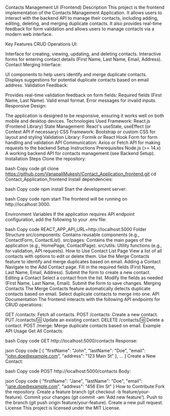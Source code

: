 Contacts Management UI (Frontend)
Description
This project is the frontend implementation of the Contacts Management Application. It allows users to interact with the backend API to manage their contacts, including adding, editing, deleting, and merging duplicate contacts. It also provides real-time feedback for form validation and allows users to manage contacts via a modern web interface.

Key Features
CRUD Operations UI:

Interface for creating, viewing, updating, and deleting contacts.
Interactive forms for entering contact details (First Name, Last Name, Email, Address).
Contact Merging Interface:

UI components to help users identify and merge duplicate contacts.
Displays suggestions for potential duplicate contacts based on email address.
Validation Feedback:

Provides real-time validation feedback on form fields:
Required fields (First Name, Last Name).
Valid email format.
Error messages for invalid inputs.
Responsive Design:

The application is designed to be responsive, ensuring it works well on both mobile and desktop devices.
Technologies Used
Framework: React.js (Frontend Library)
State Management: React's useState, useEffect (or Context API if necessary)
CSS Framework: Bootstrap or custom CSS for layout and styling
Validation Library: Formik or React Hook Form for form handling and validation
API Communication: Axios or Fetch API for making requests to the backend
Setup Instructions
Prerequisites
Node.js (>= 14.x)
A working backend API for contacts management (see Backend Setup).
Installation Steps
Clone the repository:

bash
Copy code
git clone https://github.com/VanapaliMukesh/Contact_Application_frontend.git
cd Contact_Application_frontend
Install dependencies:

bash
Copy code
npm install
Start the development server:

bash
Copy code
npm start
The frontend will be running on http://localhost:3000.

Environment Variables
If the application requires API endpoint configuration, add the following to your .env file:

bash
Copy code
REACT_APP_API_URL=http://localhost:5000
Folder Structure
src/components: Contains reusable components (e.g., ContactForm, ContactList).
src/pages: Contains the main pages of the application (e.g., HomePage, ContactPage).
src/utils: Utility functions (e.g., for validation, API requests).
How to Use
Contact List Page
View a list of all contacts with options to edit or delete them.
Use the Merge Contacts feature to identify and merge duplicates based on email.
Adding a Contact
Navigate to the Add Contact page.
Fill in the required fields (First Name, Last Name, Email, Address).
Submit the form to create a new contact.
Editing a Contact
Select a contact from the list.
Modify the fields as needed (First Name, Last Name, Email).
Submit the form to save changes.
Merging Contacts
The Merge Contacts feature automatically detects duplicate contacts based on email.
Select duplicate contacts to merge into one.
API Documentation
The frontend interacts with the following API endpoints for CRUD operations:

GET /contacts: Fetch all contacts.
POST /contacts: Create a new contact.
PUT /contacts/:id: Update an existing contact.
DELETE /contacts/:id: Delete a contact.
POST /merge: Merge duplicate contacts based on email.
Example API Usage
Get All Contacts:

bash
Copy code
GET http://localhost:5000/contacts
Response:

json
Copy code
[
  {
    "firstName": "John",
    "lastName": "Doe",
    "email": "john.doe@example.com",
    "address": "123 Main St"
  },
  ...
]
Create a New Contact:

bash
Copy code
POST http://localhost:5000/contacts
Body:

json
Copy code
{
  "firstName": "Jane",
  "lastName": "Doe",
  "email": "jane.doe@example.com",
  "address": "456 Elm St"
}
How to Contribute
Fork the repository.
Create a feature branch (git checkout -b feature/your-feature).
Commit your changes (git commit -am 'Add new feature').
Push to the branch (git push origin feature/your-feature).
Create a new pull request.
License
This project is licensed under the MIT License.
